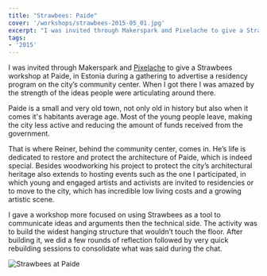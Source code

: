 ```yaml
---
title: "Strawbees: Paide"
cover: '/workshops/strawbees-2015-05_01.jpg'
excerpt: "I was invited through Makerspark and Pixelache to give a Strawbees workshop at Paide during a gathering to advertise a residency program on the city’s community center."
tags:
- '2015'
---
```


I was invited through Makerspark and [Pixelache](https://pixelache.ac/) to give a Strawbees workshop at Paide, in Estonia during a gathering to advertise a residency program on the city’s community center. When I got there I was amazed by the strength of the ideas people were articulating around there.

Paide is a small and very old town, not only old in history but also when it comes it's habitants average age. Most of the young people leave, making the city less active and reducing the amount of funds received from the government.

That is where Reiner, behind the community center, comes in. He’s life is dedicated to restore and protect the architecture of Paide, which is indeed special. Besides woodworking his project to protect the city’s architectural heritage also extends to hosting events such as the one I participated, in which young and engaged artists and activists are invited to residencies or to move to the city, which has incredible low living costs and a growing artistic scene.

I gave a workshop more focused on using Strawbees as a tool to communicate ideas and arguments then the technical side. The activity was to build the widest hanging structure that wouldn’t touch the floor. After building it, we did a few rounds of reflection followed by very quick rebuilding sessions to consolidate what was said during the chat.

![Strawbees at Paide]("/workshops/strawbees-2015-05_01.jpg)
